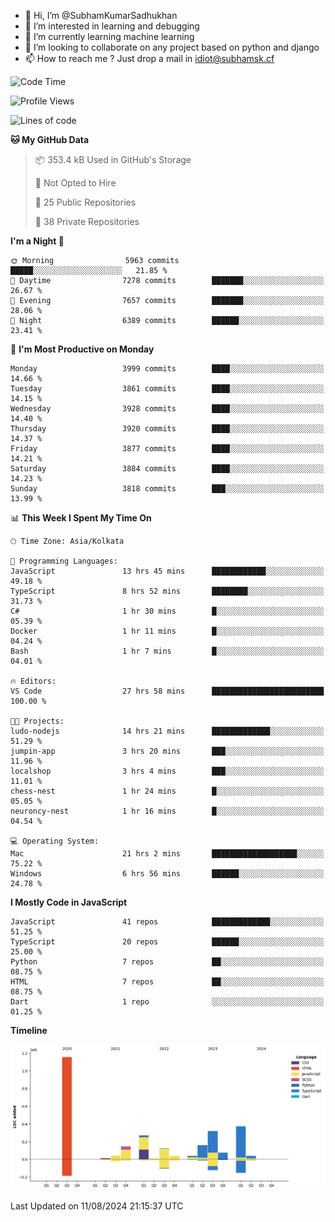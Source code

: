 - 👋 Hi, I’m @SubhamKumarSadhukhan
- 👀 I’m interested in learning and debugging
- 🌱 I’m currently learning machine learning
- 💞️ I’m looking to collaborate on any project based on python and django
- 📫 How to reach me ?
      Just drop a mail in idiot@subhamsk.cf

<!---
SubhamKumarSadhukhan/SubhamKumarSadhukhan is a ✨ special ✨ repository because its `README.md` (this file) appears on your GitHub profile.
You can click the Preview link to take a look at your changes.
--->


<!--START_SECTION:waka-->
![Code Time](http://img.shields.io/badge/Code%20Time-2%2C393%20hrs%2057%20mins-blue)

![Profile Views](http://img.shields.io/badge/Profile%20Views-0-blue)

![Lines of code](https://img.shields.io/badge/From%20Hello%20World%20I%27ve%20Written-2.8%20million%20lines%20of%20code-blue)

**🐱 My GitHub Data** 

> 📦 353.4 kB Used in GitHub's Storage 
 > 
> 🚫 Not Opted to Hire
 > 
> 📜 25 Public Repositories 
 > 
> 🔑 38 Private Repositories 
 > 
**I'm a Night 🦉** 

```text
🌞 Morning                5963 commits        █████░░░░░░░░░░░░░░░░░░░░   21.85 % 
🌆 Daytime                7278 commits        ███████░░░░░░░░░░░░░░░░░░   26.67 % 
🌃 Evening                7657 commits        ███████░░░░░░░░░░░░░░░░░░   28.06 % 
🌙 Night                  6389 commits        ██████░░░░░░░░░░░░░░░░░░░   23.41 % 
```
📅 **I'm Most Productive on Monday** 

```text
Monday                   3999 commits        ████░░░░░░░░░░░░░░░░░░░░░   14.66 % 
Tuesday                  3861 commits        ████░░░░░░░░░░░░░░░░░░░░░   14.15 % 
Wednesday                3928 commits        ████░░░░░░░░░░░░░░░░░░░░░   14.40 % 
Thursday                 3920 commits        ████░░░░░░░░░░░░░░░░░░░░░   14.37 % 
Friday                   3877 commits        ████░░░░░░░░░░░░░░░░░░░░░   14.21 % 
Saturday                 3884 commits        ████░░░░░░░░░░░░░░░░░░░░░   14.23 % 
Sunday                   3818 commits        ███░░░░░░░░░░░░░░░░░░░░░░   13.99 % 
```


📊 **This Week I Spent My Time On** 

```text
🕑︎ Time Zone: Asia/Kolkata

💬 Programming Languages: 
JavaScript               13 hrs 45 mins      ████████████░░░░░░░░░░░░░   49.18 % 
TypeScript               8 hrs 52 mins       ████████░░░░░░░░░░░░░░░░░   31.73 % 
C#                       1 hr 30 mins        █░░░░░░░░░░░░░░░░░░░░░░░░   05.39 % 
Docker                   1 hr 11 mins        █░░░░░░░░░░░░░░░░░░░░░░░░   04.24 % 
Bash                     1 hr 7 mins         █░░░░░░░░░░░░░░░░░░░░░░░░   04.01 % 

🔥 Editors: 
VS Code                  27 hrs 58 mins      █████████████████████████   100.00 % 

🐱‍💻 Projects: 
ludo-nodejs              14 hrs 21 mins      █████████████░░░░░░░░░░░░   51.29 % 
jumpin-app               3 hrs 20 mins       ███░░░░░░░░░░░░░░░░░░░░░░   11.96 % 
localshop                3 hrs 4 mins        ███░░░░░░░░░░░░░░░░░░░░░░   11.01 % 
chess-nest               1 hr 24 mins        █░░░░░░░░░░░░░░░░░░░░░░░░   05.05 % 
neuroncy-nest            1 hr 16 mins        █░░░░░░░░░░░░░░░░░░░░░░░░   04.54 % 

💻 Operating System: 
Mac                      21 hrs 2 mins       ███████████████████░░░░░░   75.22 % 
Windows                  6 hrs 56 mins       ██████░░░░░░░░░░░░░░░░░░░   24.78 % 
```

**I Mostly Code in JavaScript** 

```text
JavaScript               41 repos            █████████████░░░░░░░░░░░░   51.25 % 
TypeScript               20 repos            ██████░░░░░░░░░░░░░░░░░░░   25.00 % 
Python                   7 repos             ██░░░░░░░░░░░░░░░░░░░░░░░   08.75 % 
HTML                     7 repos             ██░░░░░░░░░░░░░░░░░░░░░░░   08.75 % 
Dart                     1 repo              ░░░░░░░░░░░░░░░░░░░░░░░░░   01.25 % 
```



**Timeline**

![Lines of Code chart](https://raw.githubusercontent.com/SubhamKumarSadhukhan/SubhamKumarSadhukhan/main/assets/bar_graph.png)


 Last Updated on 11/08/2024 21:15:37 UTC
<!--END_SECTION:waka-->
